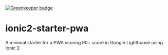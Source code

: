 [![Greenkeeper badge](https://badges.greenkeeper.io/0x1ad2/ionic2-starter-pwa.svg)](https://greenkeeper.io/)

# ionic2-starter-pwa
A minimal starter for a PWA scoring 90+ score in Google Lighthouse using Ionic 2
